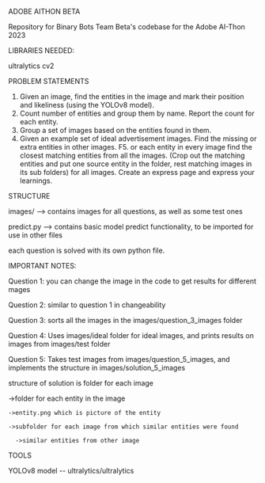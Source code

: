ADOBE AITHON BETA

Repository for Binary Bots Team Beta's codebase for the Adobe AI-Thon 2023

LIBRARIES NEEDED:

ultralytics
cv2


PROBLEM STATEMENTS

1. Given an image, find the entities in the image and mark their position and likeliness (using the YOLOv8 model).
2. Count number of entities and group them by name. Report the count for each entity.
3. Group a set of images based on the entities found in them.
4. Given an example set of ideal advertisement images. Find the missing or extra entities in other images.
F5. or each entity in every image find the closest matching entities from all the images. (Crop out the matching entities and put one source entity in the folder, rest matching images in its sub folders) for all images.
Create an express page and express your learnings.

STRUCTURE

images/    --> contains images for all questions, as well as some test ones

predict.py --> contains basic model predict functionality, to be imported for use in other files

each question is solved with its own python file.

IMPORTANT NOTES:

Question 1: you can change the image in the code to get results for different mages

Question 2: similar to question 1 in changeability

Question 3: sorts all the images in the images/question_3_images folder

Question 4: Uses images/ideal folder for ideal images, and prints results on images from images/test folder

Question 5: Takes test images from images/question_5_images, and implements the structure in images/solution_5_images 

structure of solution is folder for each image

  ->folder for each entity in the image

    ->entity.png which is picture of the entity

    ->subfolder for each image from which similar entities were found
    
      ->similar entities from other image



TOOLS

YOLOv8 model -- ultralytics/ultralytics
